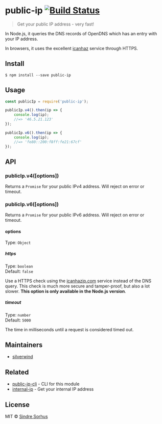 # public-ip [![Build Status](https://travis-ci.org/sindresorhus/public-ip.svg?branch=master)](https://travis-ci.org/sindresorhus/public-ip)

> Get your public IP address - very fast!

In Node.js, it queries the DNS records of OpenDNS which has an entry with your IP address.

In browsers, it uses the excellent [icanhaz](https://github.com/major/icanhaz) service through HTTPS.

## Install

```
$ npm install --save public-ip
```


## Usage

```js
const publicIp = require('public-ip');

publicIp.v4().then(ip => {
	console.log(ip);
	//=> '46.5.21.123'
});

publicIp.v6().then(ip => {
	console.log(ip);
	//=> 'fe80::200:f8ff:fe21:67cf'
});
```


## API

### publicIp.v4([options])

Returns a `Promise` for your public IPv4 address. Will reject on error or timeout.

### publicIp.v6([options])

Returns a `Promise` for your public IPv6 address. Will reject on error or timeout.

#### options

Type: `Object`

##### https

Type: `boolean`<br>
Default: `false`

Use a HTTPS check using the [icanhazip.com](https://github.com/major/icanhaz) service instead of the DNS query. This check is much more secure and tamper-proof, but also a lot slower. **This option is only available in the Node.js version**.

##### timeout

Type: `number`<br>
Default: `5000`

The time in milliseconds until a request is considered timed out.


## Maintainers

- [silverwind](https://github.com/silverwind)


## Related

- [public-ip-cli](https://github.com/sindresorhus/public-ip-cli) - CLI for this module
- [internal-ip](https://github.com/sindresorhus/internal-ip) - Get your internal IP address


## License

MIT © [Sindre Sorhus](https://sindresorhus.com)
